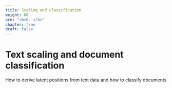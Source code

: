 ```yaml
---
title: Scaling and classification
weight: 60
pre: "<b>6. </b>"
chapter: true
draft: false
---
```




# Text scaling and document classification

How to derive latent positions from text data and how to classify documents
